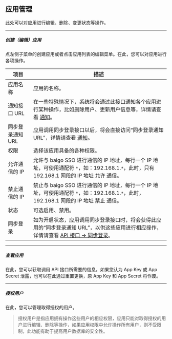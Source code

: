 ## 应用管理

此处可以对应用进行编辑、删除、变更状态等操作。

----------

##### 创建（编辑）应用

点左侧子菜单的创建应用或者点击应用列表的编辑菜单。在此，您可以对应用进行各项操作。

| 项目 | 描述 |
| - | - |
| 应用名称 | 应用的名称。 |
| 通知接口 URL | 在一些特殊情况下，系统将会通过此接口通知各个应用进行某种操作，比如删除用户、更新用户信息等，详情请查看 [通知](../notify/index.md)。 |
| 同步登录通知 URL | 应用调用同步登录接口以后，将会直接访问“同步登录通知 URL”，详情请查看 [通知](../notify/sync.md)。 |
| 权限 | 选择该应用具备的各种权限。 |
| 允许通信的 IP | 允许与 baigo SSO 进行通信的 IP 地址，每行一个 IP 地址，可使用通配符 `*`，如：192.168.1.`*`，此时，只有 192.168.1 网段的 IP 地址 允许 通信。 |
| 禁止通信的 IP | 禁止与 baigo SSO 进行通信的 IP 地址，每行一个 IP 地址，可使用通配符 `*`，如：192.168.1.`*`，此时，192.168.1 网段的 IP 地址 禁止 通信。 |
| 状态 | 可选启用、禁用。 |
| 同步登录 | 如为开启状态，应用调用同步登录接口时，将会获得此应用的“同步登录通知 URL”，以供这些应用进行相应操作，详情请查看 [API 接口 -> 同步登录](../api/sync.md)。 |

----------

##### 查看应用

在此，您可以获取调用 API 接口所需要的信息。如果您认为 App Key 或 App Secret 泄露，也可以在此通过重置更换，原 App Key 和 App Secret 将作废。

----------

##### 授权用户

在此，您可以管理取得授权的用户。

> 授权用户是指应用拥有操作这些用户的相应权限，应用只能对取得授权的用户进行编辑、删除等操作，如果应用权限中允许操作所有用户，则不受限制，此功能有助于提高用户数据库的安全性。
